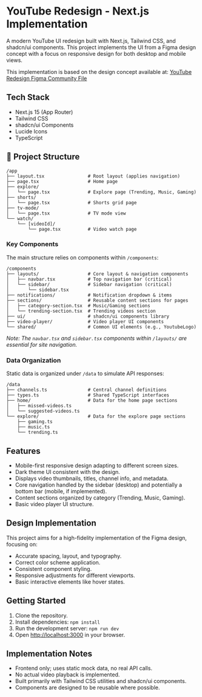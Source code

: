 # YouTube Redesign - Next.js Implementation

A modern YouTube UI redesign built with Next.js, Tailwind CSS, and shadcn/ui components. This project implements the UI from a Figma design concept with a focus on responsive design for both desktop and mobile views.

This implementation is based on the design concept available at:
[YouTube Redesign Figma Community File](https://www.figma.com/community/file/1450380484645543336)

## Tech Stack

- Next.js 15 (App Router)
- Tailwind CSS
- shadcn/ui Components
- Lucide Icons
- TypeScript

## 📁 Project Structure

```
/app
├── layout.tsx                # Root layout (applies navigation)
├── page.tsx                  # Home page
├── explore/
│   └── page.tsx              # Explore page (Trending, Music, Gaming)
├── shorts/
│   └── page.tsx              # Shorts grid page
├── tv-mode/
│   └── page.tsx              # TV mode view
└── watch/
    └── [videoId]/
        └── page.tsx          # Video watch page
```

### Key Components

The main structure relies on components within `/components`:

```plaintext
/components
├── layouts/                  # Core layout & navigation components
│   ├── navbar.tsx            # Top navigation bar (critical)
│   └── sidebar/              # Sidebar navigation (critical)
│       └── sidebar.tsx
├── notifications/            # Notification dropdown & items
├── sections/                 # Reusable content sections for pages
│   ├── category-section.tsx  # Music/Gaming sections
│   └── trending-section.tsx  # Trending videos section
├── ui/                       # shadcn/ui components library
├── video-player/             # Video player UI components
└── shared/                   # Common UI elements (e.g., YoutubeLogo)
```

_Note: The `navbar.tsx` and `sidebar.tsx` components within `/layouts/` are essential for site navigation._

### Data Organization

Static data is organized under `/data` to simulate API responses:

```plaintext
/data
├── channels.ts               # Central channel definitions
├── types.ts                  # Shared TypeScript interfaces
├── home/                     # Data for the home page sections
│   ├── missed-videos.ts
│   └── suggested-videos.ts
└── explore/                  # Data for the explore page sections
    ├── gaming.ts
    ├── music.ts
    └── trending.ts
```

## Features

- Mobile-first responsive design adapting to different screen sizes.
- Dark theme UI consistent with the design.
- Displays video thumbnails, titles, channel info, and metadata.
- Core navigation handled by the sidebar (desktop) and potentially a bottom bar (mobile, if implemented).
- Content sections organized by category (Trending, Music, Gaming).
- Basic video player UI structure.

## Design Implementation

This project aims for a high-fidelity implementation of the Figma design, focusing on:

- Accurate spacing, layout, and typography.
- Correct color scheme application.
- Consistent component styling.
- Responsive adjustments for different viewports.
- Basic interactive elements like hover states.

## Getting Started

1. Clone the repository.
2. Install dependencies: `npm install`
3. Run the development server: `npm run dev`
4. Open [http://localhost:3000](http://localhost:3000) in your browser.

## Implementation Notes

- Frontend only; uses static mock data, no real API calls.
- No actual video playback is implemented.
- Built primarily with Tailwind CSS utilities and shadcn/ui components.
- Components are designed to be reusable where possible.

```


```
